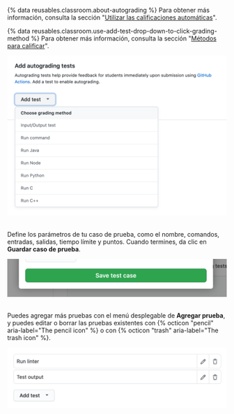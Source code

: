 {% data reusables.classroom.about-autograding %} Para obtener más información, consulta la sección "[Utilizar las calificaciones automáticas](/education/manage-coursework-with-github-classroom/use-autograding)".

{% data reusables.classroom.use-add-test-drop-down-to-click-grading-method %} Para obtener más información, consulta la sección "[Métodos para calificar](/education/manage-coursework-with-github-classroom/use-autograding#grading-methods)".

<div class="procedural-image-wrapper">
  <img alt="Utilizar el menú desplegable de 'Agregar prueba' para dar clic en un método para calificar" class="procedural-image-wrapper" src="/assets/images/help/classroom/autograding-click-grading-method.png">
</div>

<br/>

Define los parámetros de tu caso de prueba, como el nombre, comandos, entradas, salidas, tiempo límite y puntos. Cuando termines, da clic en **Guardar caso de prueba**.

<div class="procedural-image-wrapper">
  <img alt="Botón de 'Guardar caso de prueba' para una prueba de calificación automática" class="procedural-image-wrapper" src="/assets/images/help/classroom/assignments-click-save-test-case-button.png">
</div>

<br/>

Puedes agregar más pruebas con el menú desplegable de **Agregar prueba**, y puedes editar o borrar las pruebas existentes con {% octicon "pencil" aria-label="The pencil icon" %} o con {% octicon "trash" aria-label="The trash icon" %}.

<div class="procedural-image-wrapper">
  <img alt="Iconos de lápiz y de cesto de basura para editar o borrar una prueba de calificación automática" class="procedural-image-wrapper" src="/assets/images/help/classroom/assignments-autograding-click-pencil-or-trash.png">
</div>
